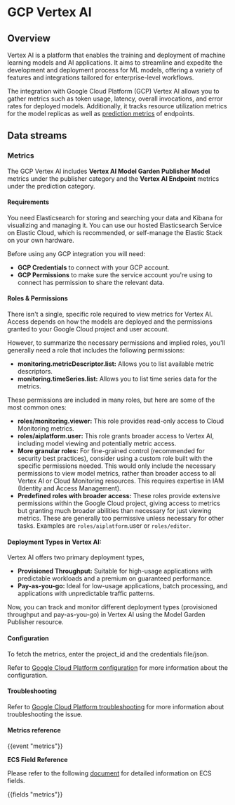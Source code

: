 # GCP Vertex AI

## Overview

Vertex AI is a platform that enables the training and deployment of machine learning models and AI applications. It aims to streamline and expedite the development and deployment process for ML models, offering a variety of features and integrations tailored for enterprise-level workflows.

The integration with Google Cloud Platform (GCP) Vertex AI allows you to gather metrics such as token usage, latency, overall invocations, and error rates for deployed models. Additionally, it tracks resource utilization metrics for the model replicas as well as [prediction metrics](https://cloud.google.com/vertex-ai/docs/predictions/overview) of endpoints.

## Data streams

### Metrics

The GCP Vertex AI includes **Vertex AI Model Garden Publisher Model** metrics under the publisher category and the **Vertex AI Endpoint** metrics under the prediction category.

#### Requirements

You need Elasticsearch for storing and searching your data and Kibana for visualizing and managing it.
You can use our hosted Elasticsearch Service on Elastic Cloud, which is recommended, or self-manage the Elastic Stack on your own hardware.

Before using any GCP integration you will need:

* **GCP Credentials** to connect with your GCP account.
* **GCP Permissions** to make sure the service account you're using to connect has permission to share the relevant data.

#### Roles & Permissions

There isn't a single, specific role required to view metrics for Vertex AI. Access depends on how the models are deployed and the permissions granted to your Google Cloud project and user account. 

However, to summarize the necessary permissions and implied roles, you'll generally need a role that includes the following permissions:

- **monitoring.metricDescriptor.list:** Allows you to list available metric descriptors.
- **monitoring.timeSeries.list:** Allows you to list time series data for the metrics.

These permissions are included in many roles, but here are some of the most common ones:

- **roles/monitoring.viewer:** This role provides read-only access to Cloud Monitoring metrics.
- **roles/aiplatform.user:** This role grants broader access to Vertex AI, including model viewing and potentially metric access.
- **More granular roles:** For fine-grained control (recommended for security best practices), consider using a custom role built with the specific permissions needed. This would only include the necessary permissions to view model metrics, rather than broader access to all Vertex AI or Cloud Monitoring resources. This requires expertise in IAM (Identity and Access Management).
- **Predefined roles with broader access:** These roles provide extensive permissions within the Google Cloud project, giving access to metrics but granting much broader abilities than necessary for just viewing metrics. These are generally too permissive unless necessary for other tasks. Examples are `roles/aiplatform`.user or `roles/editor`.

#### Deployment Types in Vertex AI:

Vertex AI offers two primary deployment types,

- **Provisioned Throughput:** Suitable for high-usage applications with predictable workloads and a premium on guaranteed performance.
- **Pay-as-you-go:** Ideal for low-usage applications, batch processing, and applications with unpredictable traffic patterns.

Now, you can track and monitor different deployment types (provisioned throughput and pay-as-you-go) in Vertex AI using the Model Garden Publisher resource.

#### Configuration

To fetch the metrics, enter the project_id and the credentials file/json.

Refer to [Google Cloud Platform configuration](https://www.elastic.co/docs/current/integrations/gcp#configure-the-integration-settings) for more information about the configuration.

#### Troubleshooting

Refer to [Google Cloud Platform troubleshooting](https://www.elastic.co/docs/current/integrations/gcp#metrics-collection-configuration:~:text=to%20collect%20metrics.-,Troubleshooting,-If%20you%20don%27t) for more information about troubleshooting the issue.

#### Metrics reference

{{event "metrics"}}

**ECS Field Reference**

Please refer to the following [document](https://www.elastic.co/guide/en/ecs/current/ecs-field-reference.html) for detailed information on ECS fields.

{{fields "metrics"}}